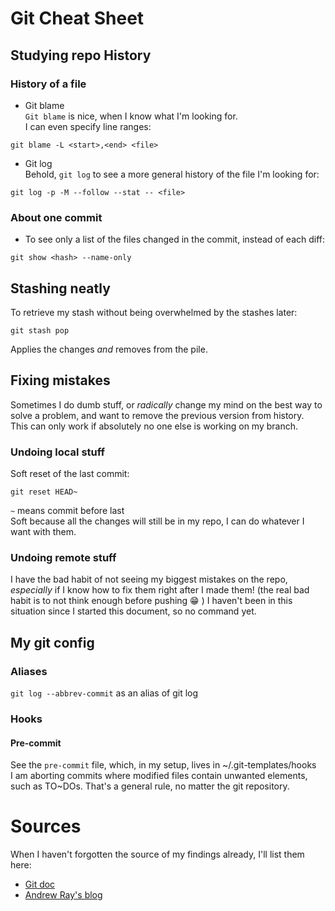 # Git Cheat Sheet

## Studying repo History

### History of a file
* Git blame  
`Git blame` is nice, when I know what I'm looking for.  
I can even specify line ranges:  
```
git blame -L <start>,<end> <file>
```

* Git log  
Behold, `git log` to see a more general history of the file I'm looking for:  
```
git log -p -M --follow --stat -- <file>
```

### About one commit
* To see only a list of the files changed in the commit, instead of each diff:  
```
git show <hash> --name-only
```


## Stashing neatly
To retrieve my stash without being overwhelmed by the stashes later:
```
git stash pop
```
Applies the changes _and_ removes from the pile.


## Fixing mistakes
Sometimes I do dumb stuff, or _radically_ change my mind on the best way to solve a problem, and want to remove the previous version from history.  
This can only work if absolutely no one else is working on my branch.

### Undoing local stuff
Soft reset of the last commit:
```
git reset HEAD~
```
` ~ `  means commit before last  
Soft because all the changes will still be in my repo, I can do whatever I want with them.

### Undoing remote stuff
I have the bad habit of not seeing my biggest mistakes on the repo, _especially_ if I know how to fix them right after I made them!
(the real bad habit is to not think enough before pushing :grin: )
I haven't been in this situation since I started this document, so no command yet.

## My git config
### Aliases
`git log --abbrev-commit` as an alias of git log

### Hooks

#### Pre-commit
 See the `pre-commit` file, which, in my setup, lives in ~/.git-templates/hooks  
I am aborting commits where modified files contain unwanted elements, such as TO~DOs.
That's a general rule, no matter the git repository.



# Sources
When I haven't forgotten the source of my findings already, I'll list them here:

* [Git doc](https://git-scm.com/docs)
* [Andrew Ray's blog](http://blog.andrewray.me/a-better-git-blame/)
